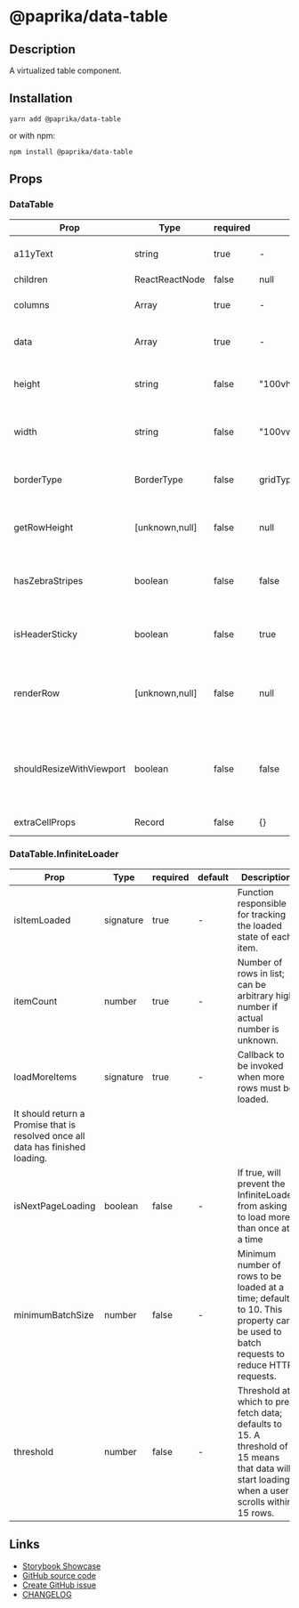 <!-- start: Autogenerated - do not modify -->

# @paprika/data-table

## Description

A virtualized table component.

## Installation

```
yarn add @paprika/data-table
```

or with npm:

```
npm install @paprika/data-table
```

## Props

### DataTable

| Prop                     | Type           | required | default              | Description                                                      |
| ------------------------ | -------------- | -------- | -------------------- | ---------------------------------------------------------------- |
| a11yText                 | string         | true     | -                    | Accessible description of the table                              |
| children                 | ReactReactNode | false    | null                 |                                                                  |
| columns                  | Array          | true     | -                    | Array of column definition                                       |
| data                     | Array          | true     | -                    | Array of data to be stored in the table                          |
| height                   | string         | false    | "100vh"              | The max height of the table in px/vh/calc                        |
| width                    | string         | false    | "100vw"              | The max width of the table in px/vw/calc                         |
| borderType               | BorderType     | false    | gridTypes.HORIZONTAL | Define the look for borders in the table                         |
| getRowHeight             | [unknown,null] | false    | null                 | Function to return the row height for each row                   |
| hasZebraStripes          | boolean        | false    | false                | Add an alternating background on the table rows                  |
| isHeaderSticky           | boolean        | false    | true                 | If the entire table header is sticky or not                      |
| renderRow                | [unknown,null] | false    | null                 | Override the table Column configuration for some particular rows |
| shouldResizeWithViewport | boolean        | false    | false                | If the table should be resized when the viewport size changed    |
| extraCellProps           | Record         | false    | {}                   | Experimental prop                                                |

### DataTable.InfiniteLoader

| Prop                                                                            | Type      | required | default | Description                                                                                                                                    |
| ------------------------------------------------------------------------------- | --------- | -------- | ------- | ---------------------------------------------------------------------------------------------------------------------------------------------- |
| isItemLoaded                                                                    | signature | true     | -       | Function responsible for tracking the loaded state of each item.                                                                               |
| itemCount                                                                       | number    | true     | -       | Number of rows in list; can be arbitrary high number if actual number is unknown.                                                              |
| loadMoreItems                                                                   | signature | true     | -       | Callback to be invoked when more rows must be loaded.                                                                                          |
| It should return a Promise that is resolved once all data has finished loading. |
| isNextPageLoading                                                               | boolean   | false    | -       | If true, will prevent the InfiniteLoader from asking to load more than once at a time                                                          |
| minimumBatchSize                                                                | number    | false    | -       | Minimum number of rows to be loaded at a time; defaults to 10. This property can be used to batch requests to reduce HTTP requests.            |
| threshold                                                                       | number    | false    | -       | Threshold at which to pre-fetch data; defaults to 15. A threshold of 15 means that data will start loading when a user scrolls within 15 rows. |

<!-- end: Autogenerated - do not modify -->
<!-- content -->

<!-- eoContent -->

## Links

- [Storybook Showcase](https://paprika.highbond.com/?path=/story/table-datatable--showcase)
- [GitHub source code](https://github.com/acl-services/paprika/tree/master/packages/DataTable/src)
- [Create GitHub issue](https://github.com/acl-services/paprika/issues/new?label=[]&title=@paprika/data-table%20[help]:%20your%20short%20description&body=%0A%23%20Help%20wanted%0A%0A%23%23%20Please%20write%20your%20question.%0A*A%20clear%20and%20concise%20description%20of%20what%20the%20question%20is*%0A%0A%23%23%20Additional%20context%0A*Add%20any%20other%20context%20or%20screenshots%20about%20your%20question%20here.*%0A)
- [CHANGELOG](https://github.com/acl-services/paprika/tree/master/packages/DataTable/CHANGELOG.md)
